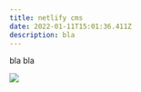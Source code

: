 ```yaml
---
title: netlify cms
date: 2022-01-11T15:01:36.411Z
description: bla
---
```

bla bla

![](/upload/13662122.jpg)